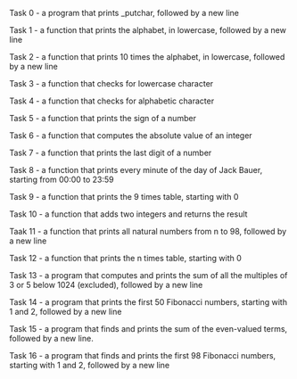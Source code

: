 Task 0 - a program that prints _putchar, followed by a new line

Task 1 - a function that prints the alphabet, in lowercase, followed by a new line

Task 2 - a function that prints 10 times the alphabet, in lowercase, followed by a new line

Task 3 - a function that checks for lowercase character

Task 4 - a function that checks for alphabetic character

Task 5 - a function that prints the sign of a number

Task 6 - a function that computes the absolute value of an integer

Task 7 - a function that prints the last digit of a number

Task 8 - a function that prints every minute of the day of Jack Bauer, starting from 00:00 to 23:59

Task 9 - a function that prints the 9 times table, starting with 0

Task 10 - a function that adds two integers and returns the result

Taak 11 - a function that prints all natural numbers from n to 98, followed by a new line

Task 12 - a function that prints the n times table, starting with 0

Task 13 - a program that computes and prints the sum of all the multiples of 3 or 5 below 1024 (excluded), followed by a new line

Task 14 - a program that prints the first 50 Fibonacci numbers, starting with 1 and 2, followed by a new line

Task 15 - a program that finds and prints the sum of the even-valued terms, followed by a new line.

Task 16 - a program that finds and prints the first 98 Fibonacci numbers, starting with 1 and 2, followed by a new line
